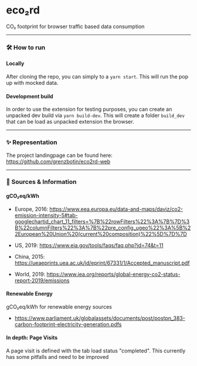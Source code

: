 # eco₂rd
CO₂ footprint for browser traffic based data consumption

-------

### 🛠 How to run

#### Locally
After cloning the repo, you can simply to a `yarn start`. This will run the pop up with mocked data.

#### Development build
In order to use the extension for testing purposes, you can create an unpacked dev build via `yarn build-dev`.
This will create a folder `build_dev` that can be load as unpacked extension the browser.

-------

### ✨ Representation
The project landingpage can be found here: https://github.com/grenzbotin/eco2rd-web

-------

### 📔 Sources & Information
#### gCO₂eq/kWh  
- Europe, 2016: https://www.eea.europa.eu/data-and-maps/daviz/co2-emission-intensity-5#tab-googlechartid_chart_11_filters=%7B%22rowFilters%22%3A%7B%7D%3B%22columnFilters%22%3A%7B%22pre_config_ugeo%22%3A%5B%22European%20Union%20(current%20composition)%22%5D%7D%7D

- US, 2019: https://www.eia.gov/tools/faqs/faq.php?id=74&t=11

- China, 2015: https://ueaeprints.uea.ac.uk/id/eprint/67331/1/Accepted_manuscript.pdf

- World, 2019: https://www.iea.org/reports/global-energy-co2-status-report-2019/emissions


#### Renewable Energy
gCO₂eq/kWh for renewable energy sources
- https://www.parliament.uk/globalassets/documents/post/postpn_383-carbon-footprint-electricity-generation.pdfs


#### In depth: Page Visits
A page visit is defined with the tab load status "completed".
This currently has some pitfalls and need to be improved